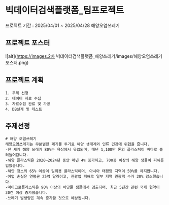 # 빅데이터검색플랫폼_팀프로젝트

프로젝트 기간 : 2025/04/01 ~ 2025/04/28
해양오염쓰레기


## 프로젝트 포스터
![alt](https://images.2차 빅데이터검색플랫폼_해양쓰레기/images/해양오염쓰레기 포스터.png)
## 프로젝트 계획
    1. 주제 선정
    2. 데이터 자료 수집
    3. 자료수집 완료 및 가공
    4. DB설계 및 테스트

## 주제선정
    # 해양 오염쓰레기
    해양오염쓰레기는 무분별한 폐기물 투기로 해양 생태계와 인류 건강에 위협을 줍니다.
    -전 세계 해양 쓰레기 80%는 육상에서 유입되며, 매년 1,100만 톤의 플라스틱이 바다로 흘러들어갑니다.
    -해양 플라스틱은 2020~2024년 동안 매년 4% 증가하고, 700종 이상의 해양 생물이 피해를 입었습니다.
    -해안 청소의 65% 이상이 일회용 플라스틱이며, 아시아 태평양 지역이 50%를 차지합니다.
    -어업 손실은 연평균 25억 달러이고, 관광업 피해로 일부 지역 관광객 수가 20% 감소했습니다.
    -마이크로플라스틱은 90% 이상의 바닷물 샘플에서 검출되며, 최근 5년간 관련 국제 협약이 30건 이상 증가했습니다.
    -쓰레기 발생량은 계속 증가할 것으로 예상됩니다.